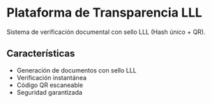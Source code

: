 # Plataforma de Transparencia LLL

Sistema de verificación documental con sello LLL (Hash único + QR).

## Características
- Generación de documentos con sello LLL
- Verificación instantánea
- Código QR escaneable
- Seguridad garantizada
